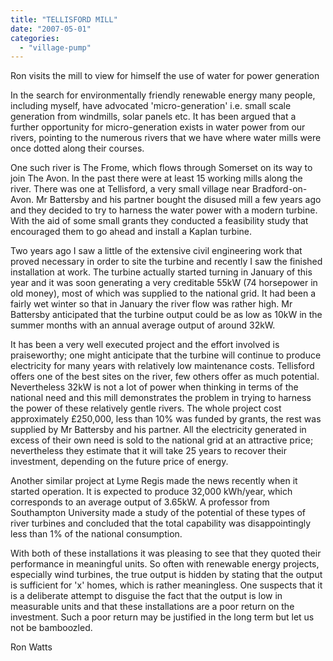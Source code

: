 ```yaml
---
title: "TELLISFORD MILL"
date: "2007-05-01"
categories: 
  - "village-pump"
---
```


Ron visits the mill to view for himself the use of water for power generation

In the search for environmentally friendly renewable energy many people, including myself, have advocated 'micro-generation' i.e. small scale generation from windmills, solar panels etc. It has been argued that a further opportunity for micro-generation exists in water power from our rivers, pointing to the numerous rivers that we have where water mills were once dotted along their courses.

One such river is The Frome, which flows through Somerset on its way to join The Avon. In the past there were at least 15 working mills along the river. There was one at Tellisford, a very small village near Bradford-on-Avon. Mr Battersby and his partner bought the disused mill a few years ago and they decided to try to harness the water power with a modern turbine. With the aid of some small grants they conducted a feasibility study that encouraged them to go ahead and install a Kaplan turbine.

Two years ago I saw a little of the extensive civil engineering work that proved necessary in order to site the turbine and recently I saw the finished installation at work. The turbine actually started turning in January of this year and it was soon generating a very creditable 55kW (74 horsepower in old money), most of which was supplied to the national grid. It had been a fairly wet winter so that in January the river flow was rather high. Mr Battersby anticipated that the turbine output could be as low as 10kW in the summer months with an annual average output of around 32kW.

It has been a very well executed project and the effort involved is praiseworthy; one might anticipate that the turbine will continue to produce electricity for many years with relatively low maintenance costs. Tellisford offers one of the best sites on the river, few others offer as much potential. Nevertheless 32kW is not a lot of power when thinking in terms of the national need and this mill demonstrates the problem in trying to harness the power of these relatively gentle rivers. The whole project cost approximately £250,000, less than 10% was funded by grants, the rest was supplied by Mr Battersby and his partner. All the electricity generated in excess of their own need is sold to the national grid at an attractive price; nevertheless they estimate that it will take 25 years to recover their investment, depending on the future price of energy.

Another similar project at Lyme Regis made the news recently when it started operation. It is expected to produce 32,000 kWh/year, which corresponds to an average output of 3.65kW. A professor from Southampton University made a study of the potential of these types of river turbines and concluded that the total capability was disappointingly less than 1% of the national consumption.

With both of these installations it was pleasing to see that they quoted their performance in meaningful units. So often with renewable energy projects, especially wind turbines, the true output is hidden by stating that the output is sufficient for 'x' homes, which is rather meaningless. One suspects that it is a deliberate attempt to disguise the fact that the output is low in measurable units and that these installations are a poor return on the investment. Such a poor return may be justified in the long term but let us not be bamboozled.

Ron Watts
